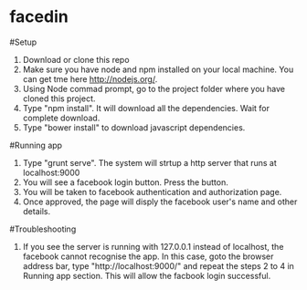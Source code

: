 facedin
=======

#Setup
  1. Download or clone this repo
  2. Make sure you have node and npm installed on your local machine. You can get tme here http://nodejs.org/.
  3. Using Node commad prompt, go to the project folder where you have cloned this project.
  4. Type "npm install". It will download all the dependencies. Wait for complete download.
  5. Type "bower install" to download javascript dependencies.

#Running app  
  1. Type "grunt serve". The system will strtup a http server that runs at localhost:9000
  2. You will see a facebook login button. Press the button.
  3. You will be taken to facebook authentication and authorization page.
  4. Once approved, the page will disply the facebook user's name and other details.
  
#Troubleshooting 
  1. If you see the server is running with 127.0.0.1 instead of localhost, the facebook cannot recognise the app. In this case, goto the browser address bar, type "http://localhost:9000/" and repeat the steps 2 to 4 in Running app section. This will allow the facbook login successful.
  
  
